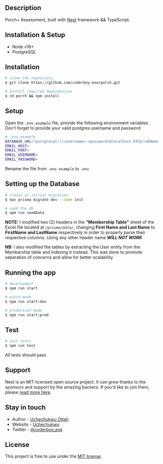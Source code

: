 ## Description

Porch+ Assessment, built with [Nest](https://github.com/nestjs/nest) framework && TypeScript.

## Installation & Setup
- Node v16+
- PostgreSQL

## Installation

```bash
# clone the repository
$ git clone https://github.com/coderboy-exe/porch.git
```

```bash
# Install required dependencies
$ cd porch && npm install
```

## Setup
Open the ```.env.example``` file, provide the following environment variables. Don't forget to provide your valid postgres username and password

```bash
# .env.example
DATABASE_URL="postgresql://<username>:<password>@localhost:5432/<dbName>?schema=public"
EMAIL_HOST=
EMAIL_PORT=
EMAIL_USERNAME=
EMAIL_PASSWORD=
```
Rename the file from ```.env.example``` to ```.env```


## Setting up the Database
```bash
# create an initial migration
$ npx prisma migrate dev --name init
```
```bash
# seed the db
$ npm run seedData
```
**NOTE:** I modified two (2) headers in the **"Membership Table"** sheet of the Excel file located at ```/prisma/data/```, changing **First Name and Last Name** to **FirstName and LastName** respectively in order to properly parse their respective columns. Using any other header name ***WILL NOT WORK***

**NB:** I also modified the tables by extracting the User entity from the Membership table and indexing it instead. This was done to promote separation of concerns and allow for better scalability.


## Running the app

```bash
# development
$ npm run start

# watch mode
$ npm run start:dev

# production mode
$ npm run start:prod
```

## Test

```bash
# unit tests
$ npm run test
```
All tests should pass

## Support

Nest is an MIT-licensed open source project. It can grow thanks to the sponsors and support by the amazing backers. If you'd like to join them, please [read more here](https://docs.nestjs.com/support).

## Stay in touch

- Author - [Uchechukwu Ottah](https://github.com/coderboy-exe)
- Website - [Uchechukwu](https://coderboy.exe.vercel.app)
- Twitter - [@coderboy_exe](https://twitter.com/coderboy_exe)

## License

This project is free to use under the [MIT license](LICENSE).
